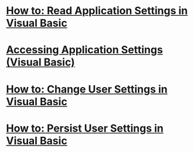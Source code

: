 # [How to: Read Application Settings in Visual Basic](how-to-read-application-settings.md)
# [Accessing Application Settings (Visual Basic)](accessing-application-settings.md)
# [How to: Change User Settings in Visual Basic](how-to-change-user-settings.md)
# [How to: Persist User Settings in Visual Basic](how-to-persist-user-settings.md)
